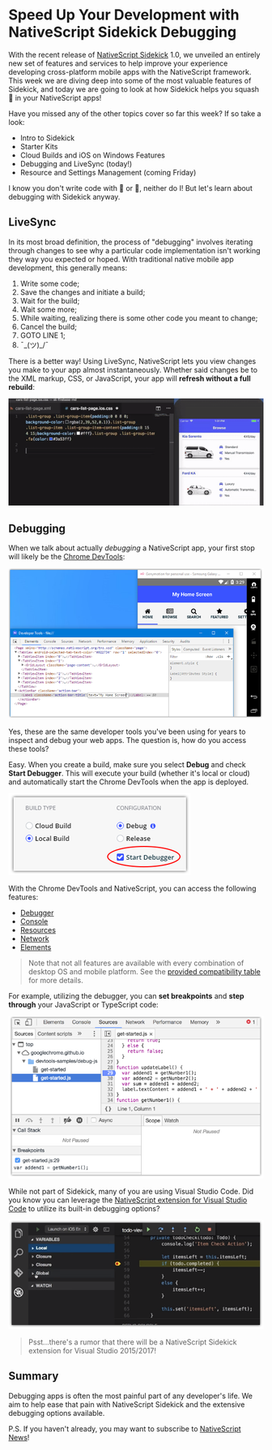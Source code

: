 # Speed Up Your Development with NativeScript Sidekick Debugging

With the recent release of [NativeScript Sidekick](https://www.nativescript.org/nativescript-sidekick) 1.0, we unveiled an entirely new set of features and services to help improve your experience developing cross-platform mobile apps with the NativeScript framework. This week we are diving deep into some of the most valuable features of Sidekick, and today we are going to look at how Sidekick helps you squash 🐛 in your NativeScript apps!

Have you missed any of the other topics cover so far this week? If so take a look:

- Intro to Sidekick
- Starter Kits
- Cloud Builds and iOS on Windows Features
- Debugging and LiveSync (today!)
- Resource and Settings Management (coming Friday)

I know you don't write code with 🐛 or 🐜, neither do I! But let's learn about debugging with Sidekick anyway.

## LiveSync

In its most broad definition, the process of "debugging" involves iterating through changes to see why a particular code implementation isn't working they way you expected or hoped. With traditional native mobile app development, this generally means:

1. Write some code;
2. Save the changes and initiate a build;
3. Wait for the build;
4. Wait some more;
5. While waiting, realizing there is some other code you meant to change;
6. Cancel the build;
7. GOTO LINE 1;
8. ¯\_(ツ)_/¯

There is a better way! Using LiveSync, NativeScript lets you view changes you make to your app almost instantaneously. Whether said changes be to the XML markup, CSS, or JavaScript, your app will **refresh without a full rebuild**:

![nativescript livesync example](livesync-example.gif)

## Debugging

When we talk about actually *debugging* a NativeScript app, your first stop will likely be the [Chrome DevTools](https://docs.nativescript.org/tooling/chrome-devtools):

![nativescript chrome dev tools](debug-chrome-dev-tools.png)

Yes, these are the same developer tools you've been using for years to inspect and debug your web apps. The question is, how do you access these tools?

Easy. When you create a build, make sure you select **Debug** and check **Start Debugger**. This will execute your build (whether it's local or cloud) and automatically start the Chrome DevTools when the app is deployed.

![sidekick start debugger](debug-start.png)

With the Chrome DevTools and NativeScript, you can access the following features:

- [Debugger](https://docs.nativescript.org/tooling/chrome-devtools#debugger)
- [Console](https://docs.nativescript.org/tooling/chrome-devtools#console)
- [Resources](https://docs.nativescript.org/tooling/chrome-devtools#resources)
- [Network](https://docs.nativescript.org/tooling/chrome-devtools#network)
- [Elements](https://docs.nativescript.org/tooling/chrome-devtools#elements)

> Note that not all features are available with every combination of desktop OS and mobile platform. See the [provided compatibility table](https://docs.nativescript.org/tooling/chrome-devtools) for more details.

For example, utilizing the debugger, you can **set breakpoints** and **step through** your JavaScript or TypeScript code:

![sidekick debug with breakpoints](debug-breakpoint.png)

While not part of Sidekick, many of you are using Visual Studio Code. Did you know you can leverage the [NativeScript extension for Visual Studio Code](https://marketplace.visualstudio.com/items?itemName=Telerik.nativescript) to utilize its built-in debugging options?

![sidekick vscode debugging](debug-vscode.png)

> Psst...there's a rumor that there will be a NativeScript Sidekick extension for Visual Studio 2015/2017!

## Summary

Debugging apps is often the most painful part of any developer's life. We aim to help ease that pain with NativeScript Sidekick and the extensive debugging options available.

P.S. If you haven't already, you may want to subscribe to [NativeScript News](https://www.nativescript.org/nativescript-newsletter)!